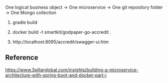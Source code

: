 One logical business object → One microservice  → One git repository folder  → One Mongo collection


1. gradle build

2. docker build -t smartkit/godpaper-go-accredit .

3. http://localhost:8095/accredit/swagger-ui.htm

## Reference

https://www.3pillarglobal.com/insights/building-a-microservice-architecture-with-spring-boot-and-docker-part-i

